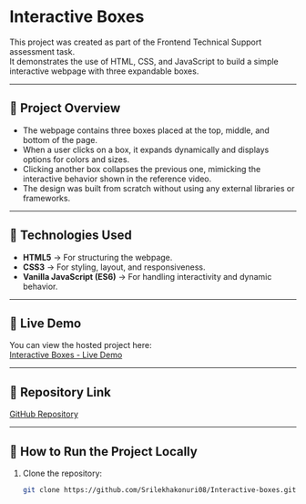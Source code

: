# Interactive Boxes

This project was created as part of the Frontend Technical Support assessment task.  
It demonstrates the use of HTML, CSS, and JavaScript to build a simple interactive webpage with three expandable boxes.

---

## 🔹 Project Overview
- The webpage contains three boxes placed at the top, middle, and bottom of the page.
- When a user clicks on a box, it expands dynamically and displays options for colors and sizes.
- Clicking another box collapses the previous one, mimicking the interactive behavior shown in the reference video.
- The design was built from scratch without using any external libraries or frameworks.

---

## 🔹 Technologies Used
- **HTML5** → For structuring the webpage.
- **CSS3** → For styling, layout, and responsiveness.
- **Vanilla JavaScript (ES6)** → For handling interactivity and dynamic behavior.

---

## 🔹 Live Demo
You can view the hosted project here:  
 [Interactive Boxes - Live Demo](https://srilekhakonuri08.github.io/Interactive-boxes/)

---

## 🔹 Repository Link
 [GitHub Repository](https://github.com/Srilekhakonuri08/Interactive-boxes)

---

## 🔹 How to Run the Project Locally
1. Clone the repository:
   ```bash
   git clone https://github.com/Srilekhakonuri08/Interactive-boxes.git
